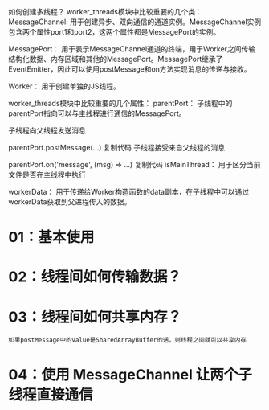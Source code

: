 如何创建多线程？
worker_threads模块中比较重要的几个类：
MessageChannel: 用于创建异步、双向通信的通道实例。MessageChannel实例包含两个属性port1和port2，这两个属性都是MessagePort的实例。

MessagePort： 用于表示MessageChannel通道的终端，用于Worker之间传输结构化数据、内存区域和其他的MessagePort。MessagePort继承了EventEmitter，因此可以使用postMessage和on方法实现消息的传递与接收。

Worker： 用于创建单独的JS线程。

worker_threads模块中比较重要的几个属性：
parentPort： 子线程中的parentPort指向可以与主线程进行通信的MessagePort。

子线程向父线程发送消息

parentPort.postMessage(...)
复制代码
子线程接受来自父线程的消息

parentPort.on('message', (msg) => ...)
复制代码
isMainThread： 用于区分当前文件是否在主线程中执行

workerData： 用于传递给Worker构造函数的data副本，在子线程中可以通过workerData获取到父进程传入的数据。


# 01：基本使用

# 02：线程间如何传输数据？

# 03：线程间如何共享内存？

    如果postMessage中的value是SharedArrayBuffer的话，则线程之间就可以共享内存

# 04：使用 MessageChannel 让两个子线程直接通信
